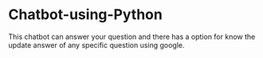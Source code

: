 # Chatbot-using-Python
This chatbot can answer your question and there has a option for know the update answer of any specific question using google.
